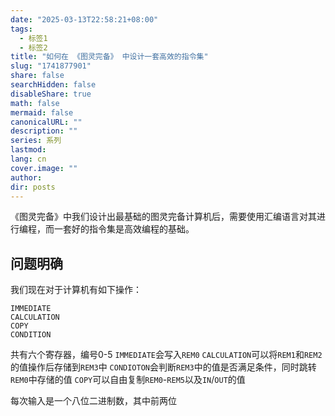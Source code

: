 ```yaml
---
date: "2025-03-13T22:58:21+08:00"
tags:
  - 标签1
  - 标签2
title: "如何在 《图灵完备》 中设计一套高效的指令集"
slug: "1741877901"
share: false
searchHidden: false
disableShare: true
math: false
mermaid: false
canonicalURL: ""
description: ""
series: 系列
lastmod: 
lang: cn
cover.image: ""
author: 
dir: posts
---
```


《图灵完备》中我们设计出最基础的图灵完备计算机后，需要使用汇编语言对其进行编程，而一套好的指令集是高效编程的基础。

## 问题明确

我们现在对于计算机有如下操作：

```
IMMEDIATE
CALCULATION
COPY
CONDITION
```

共有六个寄存器，编号0-5
`IMMEDIATE`会写入`REM0`
`CALCULATION`可以将`REM1`和`REM2`的值操作后存储到`REM3`中
`CONDIOTON`会判断`REM3`中的值是否满足条件，同时跳转`REM0`中存储的值
`COPY`可以自由复制`REM0`-`REM5`以及`IN`/`OUT`的值

每次输入是一个八位二进制数，其中前两位